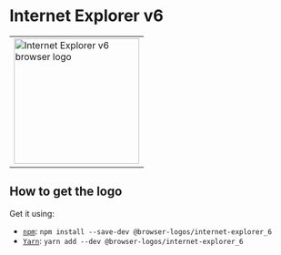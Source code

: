 Internet Explorer v6
====================

<!-- markdownlint-disable line-length no-inline-html -->
<table>
    <tr height=230>
        <td>
            <a href="https://github.com/alrra/browser-logos/tree/896ab303b43decd25c518ea5dc0081e6974d344a/src/archive/internet-explorer_6">
                <img width=220 src="https://raw.githubusercontent.com/alrra/browser-logos/896ab303b43decd25c518ea5dc0081e6974d344a/src/archive/internet-explorer_6/internet-explorer_6_512x512.png" alt="Internet Explorer v6 browser logo">
            </a>
        </td>
    </tr>
</table>
<!-- markdownlint-enable line-length no-inline-html -->

How to get the logo
-------------------

Get it using:

* [`npm`][npm]: `npm install --save-dev @browser-logos/internet-explorer_6`
* [`Yarn`][yarn]: `yarn add --dev @browser-logos/internet-explorer_6`

<!-- Link labels: -->

[npm]: https://www.npmjs.com/
[yarn]: https://yarnpkg.com/

